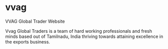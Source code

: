 # vvag
VVAG Global Trader Website

Vvag Global Traders is a team of hard working professionals and fresh minds based out of Tamilnadu, India thriving towards attaining excellence in the exports business.
